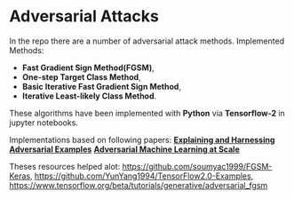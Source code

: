# Adversarial Attacks
In the repo there are a number of adversarial attack methods.
Implemented Methods: 
* __Fast Gradient Sign Method(FGSM)__,  
* __One-step Target Class Method__,
* __Basic Iterative Fast Gradient Sign Method__,
* __Iterative Least-likely Class Method__.

These algorithms have been implemented with __Python__ via __Tensorflow-2__ in jupyter notebooks.

Implementations based on following papers:
[__Explaining and Harnessing Adversarial Examples__](https://arxiv.org/abs/1412.6572)
[__Adversarial Machine Learning at Scale__](https://arxiv.org/abs/1611.01236)


Theses resources helped alot:
https://github.com/soumyac1999/FGSM-Keras, 
https://github.com/YunYang1994/TensorFlow2.0-Examples,
https://www.tensorflow.org/beta/tutorials/generative/adversarial_fgsm
